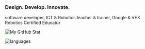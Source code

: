 ### Design. Develop. Innovate.
software developer, ICT & Robotics teacher & trainer, Google & VEX Robotics Certified Educator

![My GitHub Stat](https://github-readme-stats.vercel.app/api?username=xdvrx1&theme=tokyonight&show_icons=true&hide_border=true&count_private=true&include_all_commits=true)

![languages](https://github-readme-stats.vercel.app/api/top-langs/?username=xdvrx1&hide=scss&layout=compact&theme=tokyonight)
<!--
**xdvrx1/xdvrx1** is a ✨ _special_ ✨ repository because its `README.md` (this file) appears on your GitHub profile.

Here are some ideas to get you started:

- 🔭 I’m currently working on ...
- 🌱 I’m currently learning ...
- 👯 I’m looking to collaborate on ...
- 🤔 I’m looking for help with ...
- 💬 Ask me about ...
- 📫 How to reach me: ...
- 😄 Pronouns: ...
- ⚡ Fun fact: ...
-->
